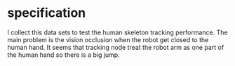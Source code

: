 # specification
I collect this data sets to test the human skeleton tracking performance. The main problem is the vision occlusion when the robot get closed to the human hand. It seems that tracking node treat the robot arm as one part of the human hand so there is a big jump. 